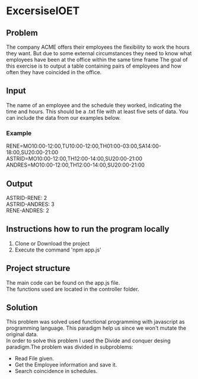 # ExcersiseIOET

## Problem
The company ACME offers their employees the flexibility to work the hours they want. But due to some external circumstances they need to know what employees have been at the office within the same time frame
The goal of this exercise is to output a table containing pairs of employees and how often they have coincided in the office.

## Input
The name of an employee and the schedule they worked, indicating the time and hours. This should be a .txt file with at least five sets of data. You can include the data from our examples below.

### Example 
RENE=MO10:00-12:00,TU10:00-12:00,TH01:00-03:00,SA14:00-18:00,SU20:00-21:00\
ASTRID=MO10:00-12:00,TH12:00-14:00,SU20:00-21:00\
ANDRES=MO10:00-12:00,TH12:00-14:00,SU20:00-21:00 

## Output
ASTRID-RENE: 2 \
ASTRID-ANDRES: 3 \
RENE-ANDRES: 2

## Instructions how to run the program locally

1. Clone or Download the project
2. Execute the command 'npm app.js'

## Project structure

The main code can be found on the app.js file.\
The functions used are located in the controller folder.

## Solution

This problem was solved used functional programming with javascript as programming language. This paradigm help us since we won't mutate the original data.\
In order to solve this problem I used the Divide and conquer desing paradigm.The problem was divided in subproblems:
 - Read File given.
 - Get the Employee information and save it.
 - Search coincidence in schedules.
 
